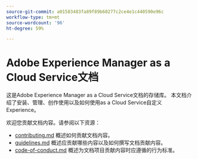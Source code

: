 ```yaml
---
source-git-commit: a01583483fa89f89b60277c2ce4e1c440590e96c
workflow-type: tm+mt
source-wordcount: '96'
ht-degree: 59%

---
```

# Adobe Experience Manager as a Cloud Service文档

这是Adobe Experience Manager as a Cloud Service文档的存储库。 本文档介绍了安装、管理、创作使用以及如何使用as a Cloud Service自定义Experience。

欢迎您贡献文档内容。请参阅以下资源：

* [contributing.md](contributing.md) 概述如何贡献文档内容。
* [guidelines.md](guidelines.md) 概述应贡献哪些内容以及如何撰写文档贡献内容。
* [code-of-conduct.md](code-of-conduct.md) 概述为文档项目贡献内容时应遵循的行为标准。
